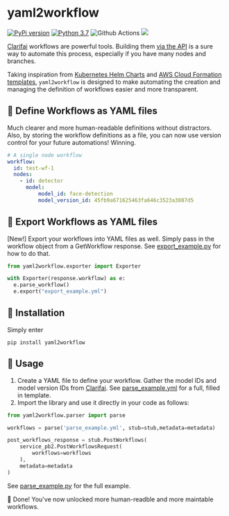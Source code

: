 # yaml2workflow

[![PyPi version](https://img.shields.io/pypi/v/yaml2workflow.svg)](https://pypi.python.org/pypi/yaml2workflow/) [![Python 3.7](https://img.shields.io/badge/python-3.7+-blue.svg)](https://www.python.org/downloads/release/python-370/) ![Github Actions](https://github.com/isaac-chung/yaml2workflow/actions/workflows/run_tests.yml/badge.svg) [![](https://img.shields.io/github/license/isaac-chung/yaml2workflow.svg)](https://github.com/isaac-chung/yaml2workflow/blob/master/LICENSE) 

[Clarifai](https://www.clarifai.com/) workflows are powerful tools. Building them [via the API](https://docs.clarifai.com/api-guide/workflows/input_nodes) is a sure way to automate this process, especially if you have many nodes and branches.

Taking inspiration from [Kubernetes Helm Charts](https://helm.sh/docs/topics/charts/) and [AWS Cloud Formation templates](https://docs.aws.amazon.com/AWSCloudFormation/latest/UserGuide/template-formats.html), `yaml2workflow` is designed to make automating the creation and managing the definition of workflows easier and more transparent.

## 🙌 Define Workflows as YAML files
Much clearer and more human-readable definitions without distractors. Also, by storing the workflow definitions as a file, you can now use version control for your future automations! Winning.  
```yaml
# A single node workflow
workflow:
  id: test-wf-1
  nodes:
    - id: detector
      model:
          model_id: face-detection
          model_version_id: 45fb9a671625463fa646c3523a3087d5
```

## 🙌 Export Workflows as YAML files
\[New!\] Export your workflows into YAML files as well. Simply pass in the workflow object from a GetWorkflow response. See [export_example.py](examples/export_example.py) for how to do that.
```python
from yaml2workflow.exporter import Exporter

with Exporter(response.workflow) as e:
  e.parse_workflow()
  e.export("export_example.yml")
```

## 🚀 Installation
Simply enter
```
pip install yaml2workflow
```

## 💪 Usage
1. Create a YAML file to define your workflow. Gather the model IDs and model version IDs from [Clarifai](https://clarifai.com/explore). See [parse_example.yml](examples/parse_example.yml) for a full, filled in template.
2. Import the library and use it directly in your code as follows:
```python
from yaml2workflow.parser import parse

workflows = parse('parse_example.yml', stub=stub,metadata=metadata)

post_workflows_response = stub.PostWorkflows(
    service_pb2.PostWorkflowsRequest(
        workflows=workflows
    ),
    metadata=metadata
)
```
See [parse_example.py](examples/parse_example.py) for the full example.

🎉 Done! You've now unlocked more human-readble and more maintable workflows. 